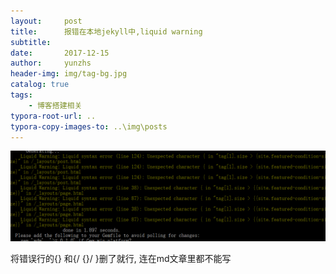 ```yaml
---
layout:     post
title:      报错在本地jekyll中,liquid warning
subtitle:   
date:       2017-12-15
author:     yunzhs
header-img: img/tag-bg.jpg
catalog: true
tags:
    - 博客搭建相关
typora-root-url: ..
typora-copy-images-to: ..\img\posts
---
```


![12.5](/img/12.5.png)

将错误行的{} 和{/   {}/  }删了就行, 连在md文章里都不能写